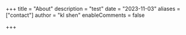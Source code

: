 +++
title = "About"
description = "test"
date = "2023-11-03"
aliases = ["contact"]
author = "kl shen"
enableComments = false

+++

